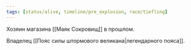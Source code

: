 ```yaml
---
tags: [status/alive, timeline/pre_explosion, race/tiefling]
---
```


Хозяин магазина [[Маяк Сокровищ]] в прошлом.

Владелец [[Пояс силы штормового великана|легендарного пояса]].

